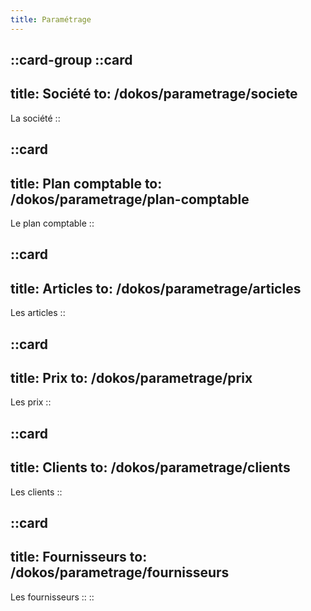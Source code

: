 ```yaml
---
title: Paramétrage
---
```


::card-group
  ::card
  ---
  title: Société
  to: /dokos/parametrage/societe
  ---
  La société
  ::

  ::card
  ---
  title: Plan comptable
  to: /dokos/parametrage/plan-comptable
  ---
  Le plan comptable
  ::

  ::card
  ---
  title: Articles
  to: /dokos/parametrage/articles
  ---
  Les articles
  ::

  ::card
  ---
  title: Prix
  to: /dokos/parametrage/prix
  ---
  Les prix
  ::

  ::card
  ---
  title: Clients
  to: /dokos/parametrage/clients
  ---
  Les clients
  ::

  ::card
  ---
  title: Fournisseurs
  to: /dokos/parametrage/fournisseurs
  ---
  Les fournisseurs
  ::
::